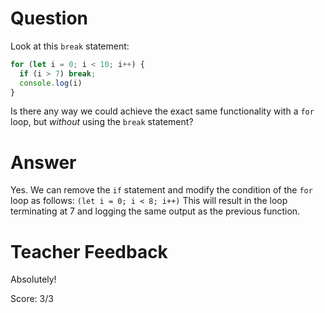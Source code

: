 # Question
Look at this `break` statement:

```js
for (let i = 0; i < 10; i++) {
  if (i > 7) break;
  console.log(i)
}
```

Is there any way we could achieve the exact same functionality with a `for` loop, but *without* using the `break` statement?

# Answer
Yes. We can remove the `if` statement and modify the condition of the `for` loop as follows:
`(let i = 0; i < 8; i++)`
This will result in the loop terminating at 7 and logging the same output as the previous function.

# Teacher Feedback

Absolutely!

Score: 3/3